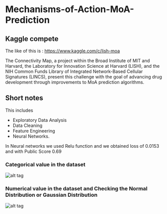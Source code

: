 # Mechanisms-of-Action-MoA-Prediction
## Kaggle compete
The like of this is : https://www.kaggle.com/c/lish-moa

The Connectivity Map, a project within the Broad Institute of MIT and Harvard, the Laboratory for Innovation Science at Harvard (LISH), and the NIH Common Funds Library of Integrated Network-Based Cellular Signatures (LINCS), present this challenge with the goal of advancing drug development through improvements to MoA prediction algorithms.

## Short notes
This includes 
* Exploratory Data Analysis 
* Data Cleaning
* Feature Engineering
* Neural Networks. 

In Neural networks we used Relu function and we obtained loss of 0.0153 and with Public Score 0.69

### Categorical value in the dataset

![alt tag](https://www.kaggleusercontent.com/kf/44061898/eyJhbGciOiJkaXIiLCJlbmMiOiJBMTI4Q0JDLUhTMjU2In0..f1buofTUQIdWlRJd2Mqx5w.OPmkCaVk2nkT5v40xFMSCI7QkWmsUTbd95CYNaZuNFRHjoelg_HuzY866JsbygVFWPk3ir--vGGRl8u6OgqifU624zaIWy9OSNfy7YaDmnPT-eoYMNxJsXhDvL_kQNFaMkSSY2xzrrsZjLlpzblMFSw8kBCrH9O0LVURBS1HkSZ0I6KmPd1s7_nWV62AbO2g1qsq8QHu-7VhZtfeh3TJpKZXl-HGOzyLW4mUlzAHMdzEN1wKrqtxB_belN5vmNXaDsWmzDf7Mtzw4JRSg-_Kl_WNvyQz1ny3SomSQ875sR1SgKTHnBSx3KoIAUCKJlR7_Hl_g7DGeyxXMYjg2Mzik4l4QS4vz6pZ-AfIjjUIuEin1A2FGLTjQF9y2iYqu1WM7j3wwvqdO6O7AwkUZQYRh4A3qlMhW2fYP106OChTqxrlf954vkiL_gk2g7ngfs3c2XLMpy6usKn667Jn_rkwRn3x0nle8xwMHS_55iHn39jEKSFGM52w6JX39-Mf3jSZtQ-wEu79f5iOhzi-3P0p9tQO9ML4naenTBRpVlSWw9QaeJOtwadI1gq1f_R9peRDVN6nkeQnBlX5_mm8QeNwWx5AJQRyKFZ5xl12e4l2_4q8btRCLCRcqGqlICpbLuCkR0WT4pok387gPiPvK5GZHa7cyHGWCQ9tKpgPqBk85BQ.KLlgDB6mbYAy2UzPWe-d2g/__results___files/__results___11_1.png)


### Numerical value in the dataset and Checking the Normal Distribution or Gaussian Distribution
![alt tag](https://www.kaggleusercontent.com/kf/44061898/eyJhbGciOiJkaXIiLCJlbmMiOiJBMTI4Q0JDLUhTMjU2In0..f1buofTUQIdWlRJd2Mqx5w.OPmkCaVk2nkT5v40xFMSCI7QkWmsUTbd95CYNaZuNFRHjoelg_HuzY866JsbygVFWPk3ir--vGGRl8u6OgqifU624zaIWy9OSNfy7YaDmnPT-eoYMNxJsXhDvL_kQNFaMkSSY2xzrrsZjLlpzblMFSw8kBCrH9O0LVURBS1HkSZ0I6KmPd1s7_nWV62AbO2g1qsq8QHu-7VhZtfeh3TJpKZXl-HGOzyLW4mUlzAHMdzEN1wKrqtxB_belN5vmNXaDsWmzDf7Mtzw4JRSg-_Kl_WNvyQz1ny3SomSQ875sR1SgKTHnBSx3KoIAUCKJlR7_Hl_g7DGeyxXMYjg2Mzik4l4QS4vz6pZ-AfIjjUIuEin1A2FGLTjQF9y2iYqu1WM7j3wwvqdO6O7AwkUZQYRh4A3qlMhW2fYP106OChTqxrlf954vkiL_gk2g7ngfs3c2XLMpy6usKn667Jn_rkwRn3x0nle8xwMHS_55iHn39jEKSFGM52w6JX39-Mf3jSZtQ-wEu79f5iOhzi-3P0p9tQO9ML4naenTBRpVlSWw9QaeJOtwadI1gq1f_R9peRDVN6nkeQnBlX5_mm8QeNwWx5AJQRyKFZ5xl12e4l2_4q8btRCLCRcqGqlICpbLuCkR0WT4pok387gPiPvK5GZHa7cyHGWCQ9tKpgPqBk85BQ.KLlgDB6mbYAy2UzPWe-d2g/__results___files/__results___21_1.png)
